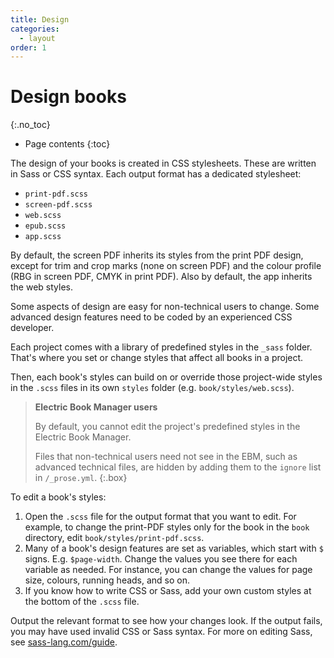 ```yaml
---
title: Design
categories:
  - layout
order: 1
---
```


# Design books
{:.no_toc}

* Page contents
{:toc}

The design of your books is created in CSS stylesheets. These are written in Sass or CSS syntax. Each output format has a dedicated stylesheet:

- `print-pdf.scss`
- `screen-pdf.scss`
- `web.scss`
- `epub.scss`
- `app.scss`

By default, the screen PDF inherits its styles from the print PDF design, except for trim and crop marks (none on screen PDF) and the colour profile (RBG in screen PDF, CMYK in print PDF). Also by default, the app inherits the web styles.

Some aspects of design are easy for non-technical users to change. Some advanced design features need to be coded by an experienced CSS developer.

Each project comes with a library of predefined styles in the `_sass` folder. That's where you set or change styles that affect all books in a project.

Then, each book's styles can build on or override those project-wide styles in the `.scss` files in its own `styles` folder (e.g. `book/styles/web.scss`).

> **Electric Book Manager users**
>
> By default, you cannot edit the project's predefined styles in the Electric Book Manager.
>
> Files that non-technical users need not see in the EBM, such as advanced technical files, are hidden by adding them to the `ignore` list in `/_prose.yml`.
{:.box}

To edit a book's styles:

1. Open the `.scss` file for the output format that you want to edit. For example, to change the print-PDF styles only for the book in the `book` directory, edit `book/styles/print-pdf.scss`.
2. Many of a book's design features are set as variables, which start with `$` signs. E.g. `$page-width`. Change the values you see there for each variable as needed. For instance, you can change the values for page size, colours, running heads, and so on.
3. If you know how to write CSS or Sass, add your own custom styles at the bottom of the `.scss` file.

Output the relevant format to see how your changes look. If the output fails, you may have used invalid CSS or Sass syntax. For more on editing Sass, see [sass-lang.com/guide](http://sass-lang.com/guide).

